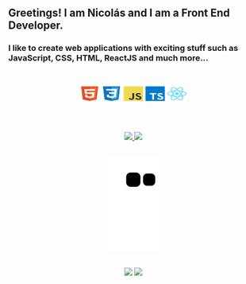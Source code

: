 ## Greetings! I am Nicolás and I am a Front End Developer.

### I like to create web applications with exciting stuff such as JavaScript, CSS, HTML, ReactJS and much more...

<div align="center">
  <div style="padding: 30px 0">
    <img alt="HTML" height="30" width="40" src="https://raw.githubusercontent.com/devicons/devicon/master/icons/html5/html5-original.svg" />
    <img alt="CSS" height="30" width="40" src="https://raw.githubusercontent.com/devicons/devicon/master/icons/css3/css3-original.svg" />
    <img alt="Js" height="30" width="40" src="https://raw.githubusercontent.com/devicons/devicon/master/icons/javascript/javascript-original.svg" />
    <img alt="Ts" height="30" width="40" src="https://raw.githubusercontent.com/devicons/devicon/master/icons/typescript/typescript-original.svg">
    <img alt="React" height="30" width="40" src="https://raw.githubusercontent.com/devicons/devicon/master/icons/react/react-original.svg" />
  </div>
</div>

##

<div align="center">
  <a href="https://github.com/mocca-dev">
  <img height="180em" src="https://github-readme-stats.vercel.app/api?username=mocca-dev&show_icons=true&theme=dracula&include_all_commits=true&count_private=true" />
  <img height="180em" src="https://github-readme-stats.vercel.app/api/top-langs/?username=mocca-dev&layout=compact&langs_count=7&theme=dracula" />
</div>
  
##

<div align="center">
  
  <span></span>
  
  ![Snake animation](https://github.com/rafaballerini/rafaballerini/blob/output/github-contribution-grid-snake.svg)
  
</div>
  
##

<div align="center">
  <a href="https://www.linkedin.com/in/mocca-dev" target="_blank"><img src="https://img.shields.io/badge/-LinkedIn-%230077B5?style=for-the-badge&logo=linkedin&logoColor=white" target="_blank"></a>
  <a href = "mailto:mocca-devdev@gmail.com"><img src="https://img.shields.io/badge/-Gmail-%23333?style=for-the-badge&logo=gmail&logoColor=white" target="_blank"></a>
</div>
